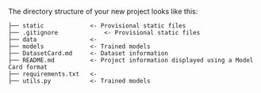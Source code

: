 The directory structure of your new project looks like this: 

```
├── static             <- Provisional static files
├── .gitignore             <- Provisional static files
├── data               <- 
├── models             <- Trained models
├── DatasetCard.md     <- Dataset information 
├── README.md          <- Project information displayed using a Model Card format
├── requirements.txt   <- 
├── utils.py           <- Trained models
```
